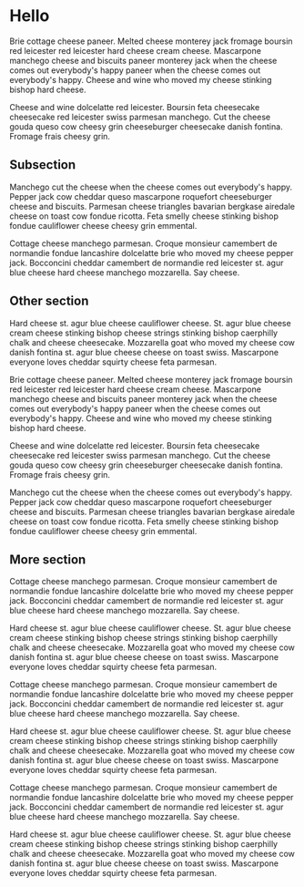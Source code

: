 # Hello

Brie cottage cheese paneer. Melted cheese monterey jack fromage boursin red leicester red leicester hard cheese cream cheese. Mascarpone manchego cheese and biscuits paneer monterey jack when the cheese comes out everybody's happy paneer when the cheese comes out everybody's happy. Cheese and wine who moved my cheese stinking bishop hard cheese.

Cheese and wine dolcelatte red leicester. Boursin feta cheesecake cheesecake red leicester swiss parmesan manchego. Cut the cheese gouda queso cow cheesy grin cheeseburger cheesecake danish fontina. Fromage frais cheesy grin.

## Subsection

Manchego cut the cheese when the cheese comes out everybody's happy. Pepper jack cow cheddar queso mascarpone roquefort cheeseburger cheese and biscuits. Parmesan cheese triangles bavarian bergkase airedale cheese on toast cow fondue ricotta. Feta smelly cheese stinking bishop fondue cauliflower cheese cheesy grin emmental.

Cottage cheese manchego parmesan. Croque monsieur camembert de normandie fondue lancashire dolcelatte brie who moved my cheese pepper jack. Bocconcini cheddar camembert de normandie red leicester st. agur blue cheese hard cheese manchego mozzarella. Say cheese.

## Other section

Hard cheese st. agur blue cheese cauliflower cheese. St. agur blue cheese cream cheese stinking bishop cheese strings stinking bishop caerphilly chalk and cheese cheesecake. Mozzarella goat who moved my cheese cow danish fontina st. agur blue cheese cheese on toast swiss. Mascarpone everyone loves cheddar squirty cheese feta parmesan.

Brie cottage cheese paneer. Melted cheese monterey jack fromage boursin red leicester red leicester hard cheese cream cheese. Mascarpone manchego cheese and biscuits paneer monterey jack when the cheese comes out everybody's happy paneer when the cheese comes out everybody's happy. Cheese and wine who moved my cheese stinking bishop hard cheese.

Cheese and wine dolcelatte red leicester. Boursin feta cheesecake cheesecake red leicester swiss parmesan manchego. Cut the cheese gouda queso cow cheesy grin cheeseburger cheesecake danish fontina. Fromage frais cheesy grin.

Manchego cut the cheese when the cheese comes out everybody's happy. Pepper jack cow cheddar queso mascarpone roquefort cheeseburger cheese and biscuits. Parmesan cheese triangles bavarian bergkase airedale cheese on toast cow fondue ricotta. Feta smelly cheese stinking bishop fondue cauliflower cheese cheesy grin emmental.

## More section

Cottage cheese manchego parmesan. Croque monsieur camembert de normandie fondue lancashire dolcelatte brie who moved my cheese pepper jack. Bocconcini cheddar camembert de normandie red leicester st. agur blue cheese hard cheese manchego mozzarella. Say cheese.

Hard cheese st. agur blue cheese cauliflower cheese. St. agur blue cheese cream cheese stinking bishop cheese strings stinking bishop caerphilly chalk and cheese cheesecake. Mozzarella goat who moved my cheese cow danish fontina st. agur blue cheese cheese on toast swiss. Mascarpone everyone loves cheddar squirty cheese feta parmesan.

Cottage cheese manchego parmesan. Croque monsieur camembert de normandie fondue lancashire dolcelatte brie who moved my cheese pepper jack. Bocconcini cheddar camembert de normandie red leicester st. agur blue cheese hard cheese manchego mozzarella. Say cheese.

Hard cheese st. agur blue cheese cauliflower cheese. St. agur blue cheese cream cheese stinking bishop cheese strings stinking bishop caerphilly chalk and cheese cheesecake. Mozzarella goat who moved my cheese cow danish fontina st. agur blue cheese cheese on toast swiss. Mascarpone everyone loves cheddar squirty cheese feta parmesan.

Cottage cheese manchego parmesan. Croque monsieur camembert de normandie fondue lancashire dolcelatte brie who moved my cheese pepper jack. Bocconcini cheddar camembert de normandie red leicester st. agur blue cheese hard cheese manchego mozzarella. Say cheese.

Hard cheese st. agur blue cheese cauliflower cheese. St. agur blue cheese cream cheese stinking bishop cheese strings stinking bishop caerphilly chalk and cheese cheesecake. Mozzarella goat who moved my cheese cow danish fontina st. agur blue cheese cheese on toast swiss. Mascarpone everyone loves cheddar squirty cheese feta parmesan.
